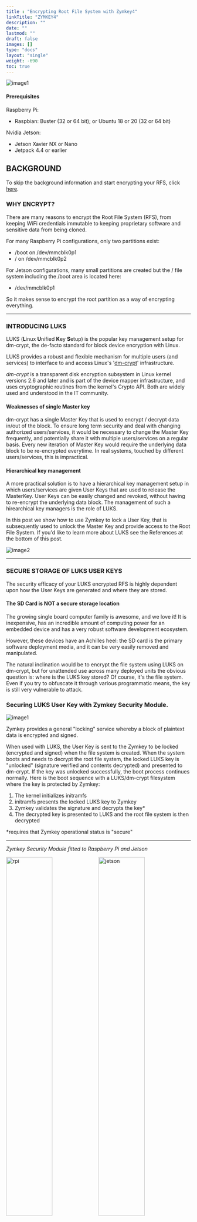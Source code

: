 ```yaml
---
title : "Encrypting Root File System with Zymkey4"
linkTitle: "ZYMKEY4"
description: ""
date: ""
lastmod: ""
draft: false
images: []
type: "docs"
layout: "single"
weight: -690
toc: true
---
```


![image1](../erfs1.png)

#### Prerequisites

Raspberry Pi:
* Raspbian: Buster (32 or 64 bit); or Ubuntu 18 or 20 (32 or 64 bit)

Nvidia Jetson:
* Jetson Xavier NX or Nano
* Jetpack 4.4 or earlier

## **BACKGROUND** 

To skip the background information and start encrypting your RFS, click [here](https://docs.zymbit.com/tutorials/encrypt-rfs/zymkey4/#how-to-encrypt).

### WHY ENCRYPT?

There are many reasons to encrypt the Root File System (RFS), from keeping WiFi credentials immutable to keeping proprietary software and sensitive data from being cloned.

For many Raspberry Pi configurations, only two partitions exist:

* /boot   <nbsp> on    /dev/mmcblk0p1
* /          on   /dev/mmcblk0p2

For Jetson configurations, many small partitions are created but the / file system including the /boot area is located here:

* /dev/mmcblk0p1


So it makes sense to encrypt the root partition as a way of encrypting everything.


------------

### INTRODUCING LUKS

LUKS (**L**inux **U**nified **K**ey **S**etup) is the popular key management setup for dm-crypt, the de-facto standard for block device encryption with Linux.

LUKS provides a robust and flexible mechanism for multiple users (and services) to interface to and access Linux's '[dm-crypt](https://wiki.archlinux.org/index.php/dm-crypt)' infrastructure.

_dm-crypt_ is a transparent disk encryption subsystem in Linux kernel versions 2.6 and later and is part of the device mapper infrastructure, and uses cryptographic routines from the kernel's Crypto API. Both are widely used and understood in the IT community.



#### Weaknesses of single Master key
dm-crypt has a single Master Key that is used to encrypt / decrypt data in/out of the block. To ensure long term security and deal with changing authorized users/services, it would be necessary to change the Master Key frequently, and potentially share it with multiple users/services on a regular basis. Every new iteration of Master Key would require the underlying data block to be re-encrypted everytime. In real systems, touched by different users/services, this is impractical.

#### Hierarchical key management
A more practical solution is to have a hierarchical  key management setup  in which users/services are given User Keys that are used to release the MasterKey.  User Keys can be easily changed and revoked, without having to re-encrypt the underlying data block.
The management of such a hirearchical key managers is the role of LUKS.

In this post we show how to use Zymkey to lock a User Key, that is subsequently used to unlock the Master Key and provide access to the Root File System. If you'd like to learn more about LUKS see the References at the bottom of this post.

![image2](../erfs2.png)

--------

### SECURE STORAGE OF LUKS USER KEYS
The security efficacy of your LUKS encrypted RFS is highly dependent upon how the User Keys are generated and where they are stored.

#### The SD Card is NOT a secure storage location

The growing single board computer family is awesome, and we love it! It is inexpensive, has an incredible amount of computing power for an embedded device and has a very robust software development ecosystem.

However, these devices have an Achilles heel: the SD card is the primary software deployment media, and it can be very easily removed and manipulated.

The natural inclination would be to encrypt the file system using LUKS on dm-crypt, but for unattended use across many deployed units the obvious question is: where is the LUKS key stored? Of course, it's the file system. Even if you try to obfuscate it through various programmatic means, the key is still very vulnerable to attack.



### Securing LUKS User Key with Zymkey Security Module.

![image1](../erfs1.png)



Zymkey provides a general "locking" service whereby a block of plaintext data is encrypted and signed.

When used with LUKS, the User Key is sent to the Zymkey to be locked (encrypted and signed) when the file system is created. When the system boots and needs to decrypt the root file system, the locked LUKS key is "unlocked" (signature verified and contents decrypted) and presented to dm-crypt. If the key was unlocked successfully, the boot process continues normally. Here is the boot sequence with a LUKS/dm-crypt filesystem where the key is protected by Zymkey:

1. The kernel initializes initramfs
2. initramfs presents the locked LUKS key to Zymkey
3. Zymkey validates the signature and decrypts the key*
4. The decrypted key is presented to LUKS and the root file system is then decrypted

*requires that Zymkey operational status is "secure"


------
_Zymkey Security Module fitted to Raspberry Pi and Jetson_

<p><img src="../erfs3.png" alt="rpi" width="50%"><img src="../jetson3.png" alt="jetson" width="50%"></p>

**Zymkey Authenticates Host System Before Unlocking LUKS Key**

One of the key features of Zymkey is to generate a unique Identity (ID) for the host system, based upon a fingerprint that measures specific system components. This fingerprinting process is used to "bind" together a specific Zymkey (root of trust, key store, crypto services), a specific host computer and a specific SD card. Once bound, these components form a permanent and immutable ID of the host system.

Each time the host device boots, and at random intervals thereafter, the Zymkey rechecks the ID fingerprint. If any of the system components have changed the fingerprint changes and the system is deemed to have been compromised, authentication fails and all security services are shut down.

Using this ID / Authentication feature, Zymkey can be used to protect LUKS User Keys in unattended applications, where it might be easy to remove and copy SD card content. (Zymkey also has other physical security features which are also used to lock/enable security services)


![image4](../erfs4.png)

----------

### WHERE TO STORE YOUR LUKS ENCRYPTED RFS

LUKS is very versatile and can be applied to both SD Card and external storage media. Lets review the pros and cons of each option:

#### Option 1 - Convert existing SD Card to LUKS


Converting the existing root file system on the SD card still requires an external device (e.g. USB flash drive) that is used as a temporary boot root file system: this provide an easier and lower risk means to convert and copy the original contents. The external devices needs to be a little larger than the existing root file system in order to store the old file system.

**Pros:**
1. Less physical space requirements.
2. Much less power required.

**Cons:**
1. Conversion is more complex and time consuming than migrating to an external drive.
2. Data space constraints.
3. Write cycle constraints.
4. Access speed constraints.


**Process Steps:**
1. Make a tarball of the original root file system and store it on the external device
2. Copy the original root file system files to the external device to form a temporary file system
3. Boot to the temporary file system. Once booted, the temporary file system will:
* Create a LUKS key
* Lock the LUKS key with Zymkey
* Create a LUKS volume on the original root partition. The standard Jetson installation creates up to 14 partitions. In most cases, the new partition will be mmcblk0p13 or mmcblk0p15.
* Create an ext4 partition on the LUKS volume on the original root partition
* Untar the root file system tarball into the converted partition
* For Jetson users: Untar the /boot area into the original SD card partition, mmcblk0p1


#### Option 2 - Migrate existing SD card to external LUKS storage device.


The existing root file system can be migrated to an external LUKS encrypted USB flash, hard drive or SSD.

**Pros:**
1. External devices can hold much more data.
2. Migration is easier and quicker than SD card conversion method.
3. Some external devices have much faster data access than SD cards.
4. Some external devices (e.g. HDD) can tolerate many more write cycles than an SD card.

**Cons:**
1. For HDD and SSD and non-compact USB flash devices, there are additional power requirements.
2. Except for compact USB flash devices, physical space requirements also increase. This may be especially important for the Raspberry Pi Zero family.

**Process Steps:**
1. Create the LUKS key
2. Lock the LUKS key
3. Create a LUKS volume on an external USB device
4. Create an ext4 partition on the LUKS volume
5. Move the existing root file system to the LUKS volume on the external device
6. For RPi users: Boot to the new root file system and erase the previous root volume
* For Jetson users: Copy the /boot area into the original SD card partition mmcblk0p1
7. Boot to the new root file system


----------

## **HOW TO ENCRYPT**

### BUILDING YOUR LUKS ENCRYPTED RFS

#### Prerequisites
Make sure you have the Zymkey software suite already running and operational as well as insuring that your Zymkey is bound. Instructions [here](https://docs.zymbit.com/quickstart/getting-started/zymkey4).

##### NOTE for RPi users: For the CM4/IO Module with eMMC, additional steps are needed due to the fact that the USB 2.0 ports are disabled by default:
1. Upgrade the bootloader version: Jan. 16 2021
2. Set the boot order to allow booting off USB: 0xf15
3. Modify /boot/config.txt and add the line "otg_mode=1" under [all]. This replaces the line, "dtoverlay=dwc2,dr_mode=host" if added.


#### Option 1 - Convert existing SD Card to LUKS

To convert your root file system to LUKS/dm-crypt, you will need to connect an external USB disk (as temporary storage). As mentioned previously, this is necessary because it is not possible to encrypt the partition in place, so the external disk is needed as temporary storage and a temporary root file system while the conversion takes place. The external disk needs to be at least twice as big as the root partition. Next, run the following script:

`curl -G https://s3.amazonaws.com/zk-sw-repo/mk_encr_sd_rfs.sh | sudo bash`

For RPi users: This script is parameterized, so if you have special requirements (e.g. root file system lives on /dev/mmcblk0p4), you can invoke it in the following fashion:

`curl -G https://s3.amazonaws.com/zk-sw-repo/mk_encr_sd_rfs.sh | sudo bash -s -- -x <path to external storage device (e.g. /dev/sdX> -m <source partition number>`

In the above invocation with no parameters, the defaults are:
 1. Original root file system located on /dev/mmcblk0p2
 2. Temporary root file system/storage for original root tarball located on /dev/sda
 3. Temporary root file system takes up entirety of new device

**The very first run of this script on a new temporary external USB disk could take a long time. Also, two reboots are required before the script is complete.**

One thing to note is that, if the external storage device has an ext4 formatted partition with the original root file system partition (e.g. /dev/mmcblk0p2) on it, this script will use what is already on the external storage device to convert the SD card. This cuts down time for converting lots of device root file systems and allows the script to be used in a mass production deployment.

On a Pi3 with an attached USB SSD as the external device on a bare Jessie "full" version (~4GB), the first run of this script requires about an hour to complete the first phase. The second phase takes around 15 minutes.

The same platform with a Jessie "lite" version (~1.6GB) takes around 20 minutes for phase 1 and 5 minutes for phase 2.

For Jetson, the first run of this script can take upwards of 30 minutes to an hour to complete the first phase. The second phase takes around 15 minutes.

Based on the above, using the formatted external device to convert subsequent units should only take 15 minutes.


#### Option 2 - Migrate existing SD card to external LUKS storage device.


To migrate your root file system to an external USB device, you can run the following script:

`curl -G https://s3.amazonaws.com/zk-sw-repo/mk_encr_ext_rfs.sh | sudo bash`

This script is parameterized, so if you have special requirements, you can invoke in the following fashion:

`curl -G https://s3.amazonaws.com/zk-sw-repo/mk_encr_ext_rfs.sh | sudo bash -s -- -x <path to external storage device (e.g. /dev/sdX> -p <destination partition number -s <max size of new root partition> -m <source partition number>`


In the above invocation with no parameters, the defaults for RPi are:
 1. Original root file system located on /dev/mmcblk0p2
 2. New root file system located on /dev/sda1
 3. New root file system takes up entirety of new device
The defaults for Jetson are:
1. Original root file system located on /dev/mmcblk0p1
2. Temporary root file system/storage for original root tarball located on /dev/sda
3. Temporary root file system takes up entirety of new device

Please note that the new root file system should be at least a little larger in size than the original root partition

Running this script takes around 30-40 minutes. The Zymkey's LED flashes rapidly until the process has completed.

----------
### INTEGRATING LUKS INTO VOLUME MANUFACTURING WORKFLOW

The examples above are designed to help you get up and running with single and low volume applications.

If you require support in developing a high volume manufacturing encryption workflow then please [contact us](https://www.zymbit.com/contact-us/) to discuss our OEM engineering services.

----------
### REFERENCES

* [LUKS features - the de-facto standard in Linux Kernel.](https://wiki.archlinux.org/index.php/disk_encryption#Comparison_table)
* [Wiki overview to dm-crypt](https://en.wikipedia.org/wiki/Dm-crypt)
* [ArchLinux - adding LUKS keys to dm-crypt device encryption](https://wiki.archlinux.org/index.php/Dm-crypt/Device_encryption#Adding_LUKS_keys)

* [GitLab - LUKS and Cryptsetup - FAQ](https://gitlab.com/cryptsetup/cryptsetup/wikis/FrequentlyAskedQuestions)


* [GitLab - LUKS and Cryptsetup - open-source disk encryption](https://gitlab.com/cryptsetup/cryptsetup)

<h2 id="troubleshooting">TROUBLESHOOTING</h2>
<ul>
<li><a href="https://docs.zymbit.com/quickstart/faq/zymkey4/#troubleshooting">Zymkey Troubleshooting FAQ</a></li>
<li><a href="https://community.zymbit.com/">Community Forum</a></li>
</ul>